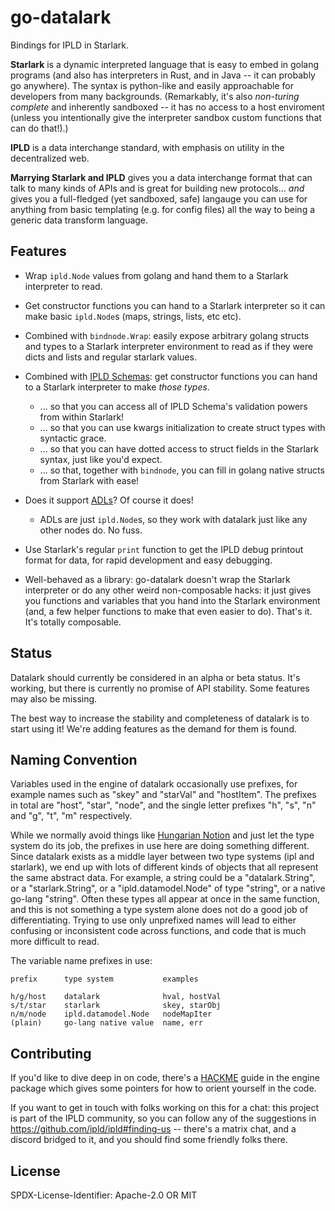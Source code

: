 go-datalark
===========

Bindings for IPLD in Starlark.

**Starlark** is a dynamic interpreted language that is easy to embed in golang programs
(and also has interpreters in Rust, and in Java -- it can probably go anywhere).
The syntax is python-like and easily approachable for developers from many backgrounds.
(Remarkably, it's also *non-turing complete* and inherently sandboxed -- it has no access to a host enviroment
(unless you intentionally give the interpreter sandbox custom functions that can do that!).)

**IPLD** is a data interchange standard, with emphasis on utility in the decentralized web.

**Marrying Starlark and IPLD** gives you a data interchange format that can talk to many kinds of APIs
and is great for building new protocols...
_and_ gives you a full-fledged (yet sandboxed, safe) langauge you can use for anything
from basic templating (e.g. for config files) all the way to being a generic data transform language.


Features
--------

- Wrap `ipld.Node` values from golang and hand them to a Starlark interpreter to read.

- Get constructor functions you can hand to a Starlark interpreter so it can make basic `ipld.Node`s (maps, strings, lists, etc etc).

- Combined with `bindnode.Wrap`: easily expose arbitrary golang structs and types to a Starlark interpreter environment to read as if they were dicts and lists and regular starlark values.

- Combined with [IPLD Schemas](https://ipld.io/docs/schemas/): get constructor functions you can hand to a Starlark interpreter to make _those types_.
	- ... so that you can access all of IPLD Schema's validation powers from within Starlark!
	- ... so that you can use kwargs initialization to create struct types with syntactic grace.
	- ... so that you can have dotted access to struct fields in the Starlark syntax, just like you'd expect.
	- ... so that, together with `bindnode`, you can fill in golang native structs from Starlark with ease!

- Does it support [ADLs](https://ipld.io/glossary/#adl)?  Of course it does!
	- ADLs are just `ipld.Node`s, so they work with datalark just like any other nodes do.  No fuss.

- Use Starlark's regular `print` function to get the IPLD debug printout format for data, for rapid development and easy debugging.

- Well-behaved as a library: go-datalark doesn't wrap the Starlark interpreter or do any other weird non-composable hacks:
  it just gives you functions and variables that you hand into the Starlark environment
  (and, a few helper functions to make that even easier to do).
  That's it.  It's totally composable.


Status
------

Datalark should currently be considered in an alpha or beta status.
It's working, but there is currently no promise of API stability.
Some features may also be missing.

The best way to increase the stability and completeness of datalark is to start using it!
We're adding features as the demand for them is found.


Naming Convention
-----------------

Variables used in the engine of datalark occasionally use prefixes, for example names such as "skey" and "starVal" and "hostItem". The prefixes in total are "host", "star", "node", and the single letter prefixes "h", "s", "n" and "g", "t", "m" respectively.

While we normally avoid things like [Hungarian Notion](https://www.joelonsoftware.com/2005/05/11/making-wrong-code-look-wrong/) and just let the type system do its job, the prefixes in use here are doing something different. Since datalark exists as a middle layer between two type systems (ipl and starlark), we end up with lots of different kinds of objects that all represent the same abstract data. For example, a string could be a "datalark.String", or a "starlark.String", or a "ipld.datamodel.Node" of type "string", or a native go-lang "string". Often these types all appear at once in the same function, and this is not something a type system alone does not do a good job of differentiating. Trying to use only unprefixed names will lead to either confusing or inconsistent code across functions, and code that is much more difficult to read.

The variable name prefixes in use:

```
prefix      type system           examples

h/g/host    datalark              hval, hostVal
s/t/star    starlark              skey, starObj
n/m/node    ipld.datamodel.Node   nodeMapIter
(plain)     go-lang native value  name, err
```

Contributing
------------

If you'd like to dive deep in on code, there's a [HACKME](engine/HACKME.md) guide
in the engine package which gives some pointers for how to orient yourself in the code.

If you want to get in touch with folks working on this for a chat:
this project is part of the IPLD community, so you can follow any of the suggestions
in https://github.com/ipld/ipld#finding-us -- there's a matrix chat, and a discord bridged to it,
and you should find some friendly folks there.


License
-------

SPDX-License-Identifier: Apache-2.0 OR MIT
